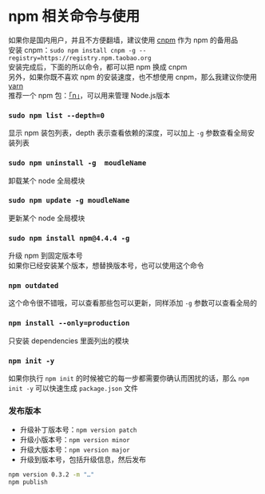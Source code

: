 # npm 相关命令与使用

如果你是国内用户，并且不方便翻墙，建议使用 [cnpm](https://npm.taobao.org/) 作为 npm 的备用品  
安装 cnpm：`sudo npm install cnpm -g --registry=https://registry.npm.taobao.org`  
安装完成后，下面的所以命令，都可以把 npm 换成 cnpm  
另外，如果你既不喜欢 npm 的安装速度，也不想使用 cnpm，那么我建议你使用 [yarn](https://yarnpkg.com/zh-Hans/)  
推荐一个 npm 包：[「n」](https://github.com/tj/n)，可以用来管理 Node.js版本

### `sudo npm list --depth=0`

显示 npm 装包列表，depth 表示查看依赖的深度，可以加上 `-g` 参数查看全局安装列表

### `sudo npm uninstall -g  moudleName`

卸载某个 node 全局模块

### `sudo npm update -g moudleName`

更新某个 node 全局模块

### `sudo npm install npm@4.4.4 -g`

升级 npm 到固定版本号  
如果你已经安装某个版本，想替换版本号，也可以使用这个命令

### `npm outdated`

这个命令很不错哦，可以查看那些包可以更新，同样添加 `-g` 参数可以查看全局的

### `npm install --only=production`

只安装 dependencies 里面列出的模块

### `npm init -y`

如果你执行 `npm init` 的时候被它的每一步都需要你确认而困扰的话，那么 `npm init -y` 可以快速生成 `package.json` 文件

### 发布版本

- 升级补丁版本号：`npm version patch`
- 升级小版本号：`npm version minor`
- 升级大版本号：`npm version major`
- 升级到版本号，包括升级信息，然后发布

```sh
npm version 0.3.2 -m "…"
npm publish
```
